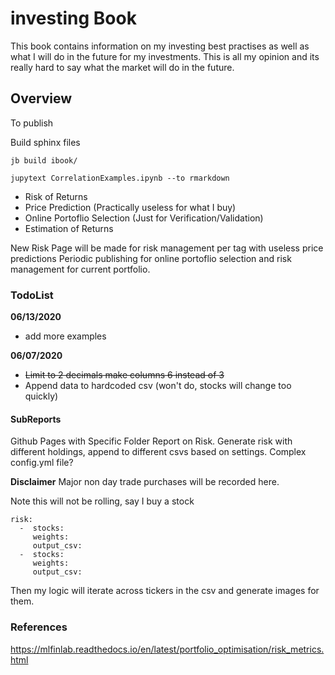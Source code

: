 # investing Book

This book contains information on my investing best practises as well as what I will do in the future for my investments. This is all my opinion and its really hard to say what the market will do in the future.


## Overview



To publish


Build sphinx files

```
jb build ibook/
```

```
jupytext CorrelationExamples.ipynb --to rmarkdown
```

* Risk of Returns
* Price Prediction (Practically useless for what I buy)
* Online Portoflio Selection (Just for Verification/Validation)
* Estimation of Returns

New Risk Page will be made for risk management per tag with useless price predictions
Periodic publishing for online portoflio selection and risk management for current portfolio.


### TodoList

**06/13/2020**

* add more examples

**06/07/2020**
* ~~Limit to 2 decimals make columns 6 instead of 3~~
* Append data to hardcoded csv (won't do, stocks will change too quickly)

#### SubReports

Github Pages with Specific Folder Report on Risk.
Generate risk with different holdings, append to different csvs based on settings.
Complex config.yml file?


**Disclaimer** Major non day trade purchases will be recorded here.

Note this will not be rolling, say I buy a stock
```
risk:
  -  stocks:
     weights:
     output_csv:
  -  stocks:
     weights:
     output_csv:
```

Then my logic will iterate across tickers in the csv and generate images for them.

### References


https://mlfinlab.readthedocs.io/en/latest/portfolio_optimisation/risk_metrics.html

